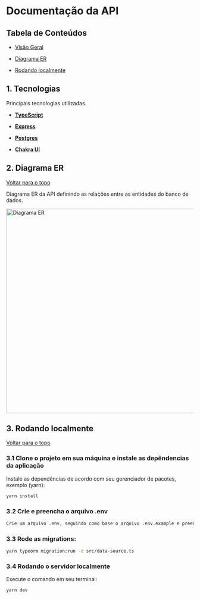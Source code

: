# Documentação da API

## Tabela de Conteúdos

- [Visão Geral](#1-visão-geral)

- [Diagrama ER](#2-diagrama-er)

- [Rodando localmente](#3-rodando-localmente)

## 1. Tecnologias

Principais tecnologias utilizadas.

- **[TypeScript](https://www.typescriptlang.org/)**

- **[Express](https://expressjs.com/)**

- **[Postgres](https://www.postgresql.org/)**

- **[Chakra UI](https://chakra-ui.com/)**

## 2. Diagrama ER

[ Voltar para o topo ](#tabela-de-conteúdos)

Diagrama ER da API definindo as relações entre as entidades do banco de dados.

<img src="https://github.com/web-cars/projeto_full_stack_web_cars/blob/docs/readme/backend/DER.png?raw=true" alt="Diagrama ER" width="550px"/>

## 3. Rodando localmente

[ Voltar para o topo ](#tabela-de-conteúdos)

### 3.1 Clone o projeto em sua máquina e instale as depêndencias da aplicação

Instale as dependências de acordo com seu gerenciador de pacotes, exemplo (yarn):

```bash
yarn install
```

### 3.2 Crie e preencha o arquivo .env

```bash
Crie um arquivo .env, seguindo como base o arquivo .env.example e preencha os dados de conexão com o banco de dados
```

### 3.3 Rode as migrations:

```bash
yarn typeorm migration:run -d src/data-source.ts
```

### 3.4 Rodando o servidor localmente

Execute o comando em seu terminal:

```bash
yarn dev
```
